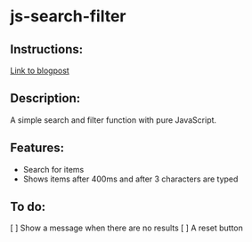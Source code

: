 # js-search-filter
## Instructions:
[Link to blogpost](http://localhost:8080/blog/2022-11-01-how-to-make-a-search-and-filter-with-pure-javascript/)

## Description:
A simple search and filter function with pure JavaScript.

## Features:
- Search for items
- Shows items after 400ms and after 3 characters are typed

## To do:
[ ] Show a message when there are no results
[ ] A reset button